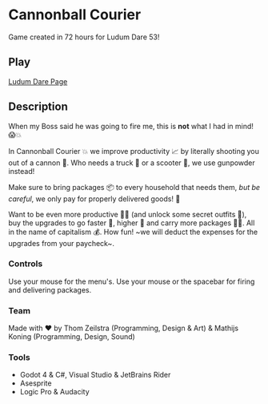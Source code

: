 # Cannonball Courier
Game created in 72 hours for Ludum Dare 53!

## Play
[Ludum Dare Page](https://ldjam.com/events/ludum-dare/53/$336124)

## Description

When my Boss said he was going to fire me, this is **not** what I had in mind! 😱💥

In Cannonball Courier 💥 we improve productivity 📈 by literally shooting you out of a cannon 🚀. Who needs a truck 🚛 or a scooter 🛵, we use gunpowder instead!

Make sure to bring packages 📦 to every household that needs them, _but be careful_, we only pay for properly delivered goods! 💸

Want to be even more productive 💪🏽 (and unlock some secret outfits 👀), buy the upgrades to go faster 🦔, higher 🛫  and carry more packages 🏋🏽. All in the name of capitalism 💰. How fun! ~we will deduct the expenses for the upgrades from your paycheck~.

### Controls
Use your mouse for the menu's.
Use your mouse or the spacebar for firing and delivering packages.

### Team
Made with ❤️ by Thom Zeilstra (Programming, Design & Art) & Mathijs Koning (Programming, Design, Sound)

### Tools
- Godot 4 & C#, Visual Studio & JetBrains Rider
- Asesprite
- Logic Pro & Audacity
